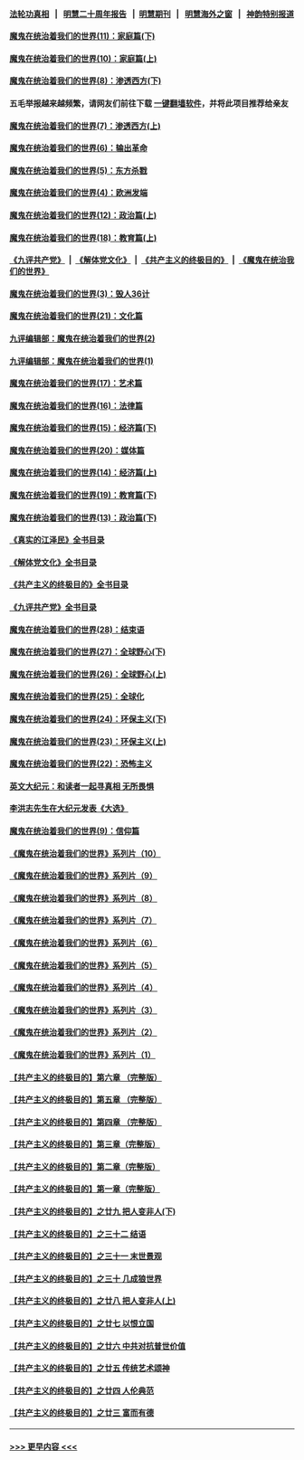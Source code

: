 #### [法轮功真相](https://github.com/gfw-breaker/truth/blob/master/README.md?t=0) &nbsp;&nbsp;|&nbsp;&nbsp; [明慧二十周年报告](https://github.com/gfw-breaker/mh-reports/blob/master/README.md?t=0) &nbsp;&nbsp;|&nbsp;&nbsp;[明慧期刊](https://github.com/gfw-breaker/mh-qikan) &nbsp;&nbsp;|&nbsp;&nbsp; [明慧海外之窗](https://github.com/gfw-breaker/mh-news/blob/master/README.md?t=0) &nbsp;&nbsp;|&nbsp;&nbsp; [神韵特别报道](https://github.com/gfw-breaker/mh-news/blob/master/shenyun.md?t=0)
#### [魔鬼在统治着我们的世界(11)：家庭篇(下)](../pages/nsc422/n10440961.md?t=12061101) 
#### [魔鬼在统治着我们的世界(10)：家庭篇(上)](../pages/nsc422/n10435448.md?t=12061101) 
#### [魔鬼在统治着我们的世界(8)：渗透西方(下)](../pages/nsc422/n10429603.md?t=12061101) 
#### 五毛举报越来越频繁，请网友们前往下载 [一键翻墙软件](https://github.com/gfw-breaker/ssr-accounts)，并将此项目推荐给亲友
#### [魔鬼在统治着我们的世界(7)：渗透西方(上)](../pages/nsc422/n10426013.md?t=12061101) 
#### [魔鬼在统治着我们的世界(6)：输出革命](../pages/nsc422/n10421536.md?t=12061101) 
#### [魔鬼在统治着我们的世界(5)：东方杀戮](../pages/nsc422/n10417707.md?t=12061101) 
#### [魔鬼在统治着我们的世界(4)：欧洲发端](../pages/nsc422/n10414890.md?t=12061101) 
#### [魔鬼在统治着我们的世界(12)：政治篇(上)](../pages/nsc422/n10444576.md?t=12061101) 
#### [魔鬼在统治着我们的世界(18)：教育篇(上)](../pages/nsc422/n10526970.md?t=12061101) 
#### [《九评共产党》](https://github.com/begood0513/9ping.md/blob/master/README.md) &nbsp;|&nbsp; [《解体党文化》](../../../../jtdwh.md/blob/master/README.md)  &nbsp;|&nbsp; [《共产主义的终极目的》](../../../../gczydzjmd.md/blob/master/README.md) &nbsp;|&nbsp; [《魔鬼在统治我们的世界》](../../../../mgztzwmdsj.md/blob/master/README.md) 
#### [魔鬼在统治着我们的世界(3)：毁人36计](../pages/nsc422/n10411583.md?t=12061101) 
#### [魔鬼在统治着我们的世界(21)：文化篇](../pages/nsc422/n10597706.md?t=12061101) 
#### [九评编辑部：魔鬼在统治着我们的世界(2)](../pages/nsc422/n10410036.md?t=12061101) 
#### [九评编辑部：魔鬼在统治着我们的世界(1)](../pages/nsc422/n10406825.md?t=12061101) 
#### [魔鬼在统治着我们的世界(17)：艺术篇](../pages/nsc422/n10499093.md?t=12061101) 
#### [魔鬼在统治着我们的世界(16)：法律篇](../pages/nsc422/n10485969.md?t=12061101) 
#### [魔鬼在统治着我们的世界(15)：经济篇(下)](../pages/nsc422/n10469975.md?t=12061101) 
#### [魔鬼在统治着我们的世界(20)：媒体篇](../pages/nsc422/n10586579.md?t=12061101) 
#### [魔鬼在统治着我们的世界(14)：经济篇(上)](../pages/nsc422/n10457370.md?t=12061101) 
#### [魔鬼在统治着我们的世界(19)：教育篇(下)](../pages/nsc422/n10564808.md?t=12061101) 
#### [魔鬼在统治着我们的世界(13)：政治篇(下)](../pages/nsc422/n10448270.md?t=12061101) 
#### [《真实的江泽民》全书目录](../pages/nsc422/n13721399.md?t=12061101) 
#### [《解体党文化》全书目录](../pages/nsc422/n13721157.md?t=12061101) 
#### [《共产主义的终极目的》全书目录](../pages/nsc422/n13721048.md?t=12061101) 
#### [《九评共产党》全书目录](../pages/nsc422/n13708085.md?t=12061101) 
#### [魔鬼在统治着我们的世界(28)：结束语](../pages/nsc422/n10936246.md?t=12061101) 
#### [魔鬼在统治着我们的世界(27)：全球野心(下)](../pages/nsc422/n10928319.md?t=12061101) 
#### [魔鬼在统治着我们的世界(26)：全球野心(上)](../pages/nsc422/n10900318.md?t=12061101) 
#### [魔鬼在统治着我们的世界(25)：全球化](../pages/nsc422/n10788205.md?t=12061101) 
#### [魔鬼在统治着我们的世界(24)：环保主义(下)](../pages/nsc422/n10695307.md?t=12061101) 
#### [魔鬼在统治着我们的世界(23)：环保主义(上)](../pages/nsc422/n10688613.md?t=12061101) 
#### [魔鬼在统治着我们的世界(22)：恐怖主义](../pages/nsc422/n10614727.md?t=12061101) 
#### [英文大纪元：和读者一起寻真相 无所畏惧](../pages/nsc422/n12542027.md?t=12061101) 
#### [李洪志先生在大纪元发表《大选》](../pages/nsc422/n12534746.md?t=12061101) 
#### [魔鬼在统治着我们的世界(9)：信仰篇](../pages/nsc422/n10432159.md?t=12061101) 
#### [《魔鬼在统治着我们的世界》系列片（10）](../pages/nsc422/n12292670.md?t=12061101) 
#### [《魔鬼在统治着我们的世界》系列片（9）](../pages/nsc422/n12290859.md?t=12061101) 
#### [《魔鬼在统治着我们的世界》系列片（8）](../pages/nsc422/n12287445.md?t=12061101) 
#### [《魔鬼在统治着我们的世界》系列片（7）](../pages/nsc422/n12283425.md?t=12061101) 
#### [《魔鬼在统治着我们的世界》系列片（6）](../pages/nsc422/n12282314.md?t=12061101) 
#### [《魔鬼在统治着我们的世界》系列片（5）](../pages/nsc422/n12281419.md?t=12061101) 
#### [《魔鬼在统治着我们的世界》系列片（4）](../pages/nsc422/n12274024.md?t=12061101) 
#### [《魔鬼在统治着我们的世界》系列片（3）](../pages/nsc422/n12271322.md?t=12061101) 
#### [《魔鬼在统治着我们的世界》系列片（2）](../pages/nsc422/n12269049.md?t=12061101) 
#### [《魔鬼在统治着我们的世界》系列片（1）](../pages/nsc422/n12267575.md?t=12061101) 
#### [【共产主义的终极目的】第六章 （完整版）](../pages/nsc422/n11428913.md?t=12061101) 
#### [【共产主义的终极目的】第五章 （完整版）](../pages/nsc422/n11428912.md?t=12061101) 
#### [【共产主义的终极目的】第四章 （完整版）](../pages/nsc422/n11428907.md?t=12061101) 
#### [【共产主义的终极目的】第三章（完整版）](../pages/nsc422/n11428848.md?t=12061101) 
#### [【共产主义的终极目的】第二章（完整版）](../pages/nsc422/n11428831.md?t=12061101) 
#### [【共产主义的终极目的】第一章（完整版）](../pages/nsc422/n11417651.md?t=12061101) 
#### [【共产主义的终极目的】之廿九 把人变非人(下)](../pages/nsc422/n11344140.md?t=12061101) 
#### [【共产主义的终极目的】之三十二 结语](../pages/nsc422/n11360535.md?t=12061101) 
#### [【共产主义的终极目的】之三十一 末世景观](../pages/nsc422/n11351129.md?t=12061101) 
#### [【共产主义的终极目的】之三十 几成狼世界](../pages/nsc422/n11348280.md?t=12061101) 
#### [【共产主义的终极目的】之廿八 把人变非人(上)](../pages/nsc422/n11340492.md?t=12061101) 
#### [【共产主义的终极目的】之廿七 以恨立国](../pages/nsc422/n11336944.md?t=12061101) 
#### [【共产主义的终极目的】之廿六 中共对抗普世价值](../pages/nsc422/n11324785.md?t=12061101) 
#### [【共产主义的终极目的】之廿五 传统艺术颂神](../pages/nsc422/n11296396.md?t=12061101) 
#### [【共产主义的终极目的】之廿四 人伦典范](../pages/nsc422/n11296397.md?t=12061101) 
#### [【共产主义的终极目的】之廿三 富而有德](../pages/nsc422/n11283598.md?t=12061101) 

----
#### [ >>> 更早内容 <<< ](../indexes/nsc422-earlier.md)
